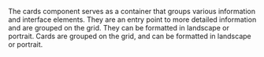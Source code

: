 The cards component serves as a container that groups various information and interface elements. They are an entry point to more detailed information and are grouped on the grid. They can be formatted in landscape or portrait.
Cards are grouped on the grid, and can be formatted in landscape or portrait.
